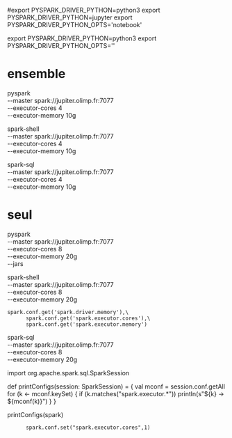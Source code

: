 #export PYSPARK_DRIVER_PYTHON=python3
export PYSPARK_DRIVER_PYTHON=jupyter
export PYSPARK_DRIVER_PYTHON_OPTS='notebook'


export PYSPARK_DRIVER_PYTHON=python3
export PYSPARK_DRIVER_PYTHON_OPTS=''

# ensemble
pyspark \
    --master spark://jupiter.olimp.fr:7077 \
    --executor-cores 4 \
    --executor-memory 10g

spark-shell \
    --master spark://jupiter.olimp.fr:7077 \
    --executor-cores 4 \
    --executor-memory 10g

spark-sql \
--master spark://jupiter.olimp.fr:7077 \
--executor-cores 4 \
--executor-memory 10g

# seul

pyspark \
    --master spark://jupiter.olimp.fr:7077 \
    --executor-cores 8 \
    --executor-memory 20g \
    --jars

spark-shell \
    --master spark://jupiter.olimp.fr:7077 \
    --executor-cores 8 \
    --executor-memory 20g


    spark.conf.get('spark.driver.memory'),\
          spark.conf.get('spark.executor.cores'),\
          spark.conf.get('spark.executor.memory')

spark-sql \
    --master spark://jupiter.olimp.fr:7077 \
    --executor-cores 8 \
    --executor-memory 20g



import org.apache.spark.sql.SparkSession

def printConfigs(session: SparkSession) = {
  val mconf = session.conf.getAll
  for (k <- mconf.keySet) {
      if (k.matches("spark.executor.*"))
           println(s"${k} -> ${mconf(k)}")
    }
}

printConfigs(spark)




          spark.conf.set("spark.executor.cores",1)
